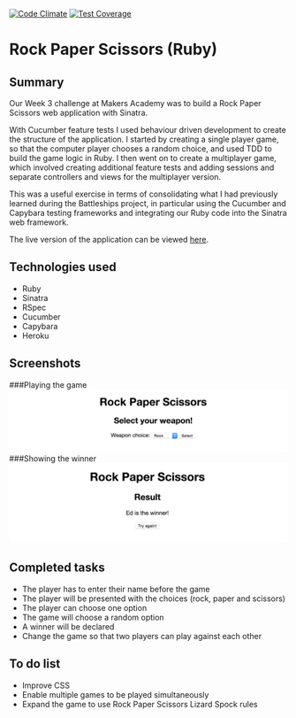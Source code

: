 [![Code Climate](https://codeclimate.com/github/ejbyne/ruby-rock-paper-scissors/badges/gpa.svg)](https://codeclimate.com/github/ejbyne/ruby-rock-paper-scissors)
[![Test Coverage](https://codeclimate.com/github/ejbyne/ruby-rock-paper-scissors/badges/coverage.svg)](https://codeclimate.com/github/ejbyne/ruby-rock-paper-scissors)

# Rock Paper Scissors (Ruby)

## Summary

Our Week 3 challenge at Makers Academy was to build a Rock Paper Scissors web application with Sinatra.

With Cucumber feature tests I used behaviour driven development to create the structure of the application. I started by creating a single player game, so that the computer player chooses a random choice, and used TDD to build the game logic in Ruby. I then went on to create a multiplayer game, which involved creating additional feature tests and adding sessions and separate controllers and views for the multiplayer version.

This was a useful exercise in terms of consolidating what I had previously learned during the Battleships project, in particular using the Cucumber and Capybara testing frameworks and integrating our Ruby code into the Sinatra web framework.

The live version of the application can be viewed [here](https://ruby-rock-paper-scissors.herokuapp.com).

## Technologies used
- Ruby
- Sinatra
- RSpec
- Cucumber
- Capybara
- Heroku

## Screenshots
###Playing the game
<img src='/images/game_screenshot.png'>
###Showing the winner
<img src='/images/result_screenshot.png'>

## Completed tasks
- The player has to enter their name before the game
- The player will be presented with the choices (rock, paper and scissors)
- The player can choose one option
- The game will choose a random option
- A winner will be declared
- Change the game so that two players can play against each other

## To do list
- Improve CSS
- Enable multiple games to be played simultaneously
- Expand the game to use Rock Paper Scissors Lizard Spock rules
